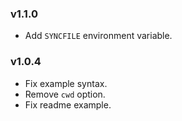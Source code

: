 ### v1.1.0

* Add `SYNCFILE` environment variable.

### v1.0.4

* Fix example syntax.
* Remove `cwd` option.
* Fix readme example.
